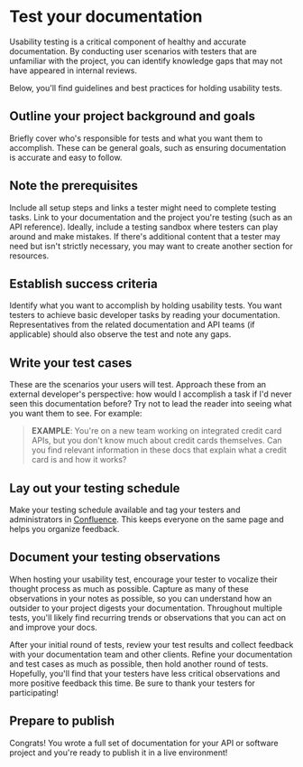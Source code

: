 # Test your documentation

Usability testing is a critical component of healthy and accurate documentation. By conducting user scenarios with testers that are unfamiliar with the project, you can identify knowledge gaps that may not have appeared in internal reviews.

Below, you'll find guidelines and best practices for holding usability tests.

## Outline your project background and goals

Briefly cover who's responsible for tests and what you want them to accomplish. These can be general goals, such as ensuring documentation is accurate and easy to follow.

## Note the prerequisites

Include all setup steps and links a tester might need to complete testing tasks. Link to your documentation and the project you're testing (such as an API reference). Ideally, include a testing sandbox where testers can play around and make mistakes. If there's additional content that a tester may need but isn't strictly necessary, you may want to create another section for resources.

## Establish success criteria

Identify what you want to accomplish by holding usability tests. You want testers to achieve basic developer tasks by reading your documentation. Representatives from the related documentation and API teams (if applicable) should also observe the test and note any gaps.

## Write your test cases

These are the scenarios your users will test. Approach these from an external developer's perspective: how would I accomplish a task if I'd never seen this documentation before? Try not to lead the reader into seeing what you want them to see. For example:

> **EXAMPLE**: You're on a new team working on integrated credit card APIs, but you don't know much about credit cards themselves. Can you find relevant information in these docs that explain what a credit card is and how it works?

## Lay out your testing schedule

Make your testing schedule available and tag your testers and administrators in [Confluence](https://www.atlassian.com/software/confluence). This keeps everyone on the same page and helps you organize feedback.

## Document your testing observations

When hosting your usability test, encourage your tester to vocalize their thought process as much as possible. Capture as many of these observations in your notes as possible, so you can understand how an outsider to your project digests your documentation. Throughout multiple tests, you'll likely find recurring trends or observations that you can act on and improve your docs.

After your initial round of tests, review your test results and collect feedback with your documentation team and other clients. Refine your documentation and test cases as much as possible, then hold another round of tests. Hopefully, you'll find that your testers have less critical observations and more positive feedback this time. Be sure to thank your testers for participating!

## Prepare to publish

Congrats! You wrote a full set of documentation for your API or software project and you're ready to publish it in a live environment!
